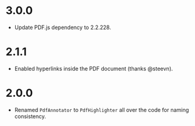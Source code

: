 # 3.0.0

* Update PDF.js dependency to 2.2.228.

# 2.1.1

* Enabled hyperlinks inside the PDF document (thanks @steevn).

# 2.0.0

* Renamed `PdfAnnotator` to `PdfHighlighter` all over the code for naming consistency.

